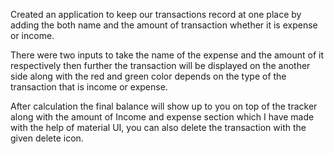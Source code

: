 Created an application to keep our transactions record at one place by adding the both name and the amount of transaction whether it is expense or income.

There were two inputs to take the name of the expense and the amount of it respectively then further the transaction will be displayed on the another side along with the red and green color depends on the type of the transaction that is income or expense.

After calculation the final balance will show up to you on top of the tracker along with the amount of Income and expense section which I have made with the help of material UI, you can also delete the transaction with the given delete icon.
